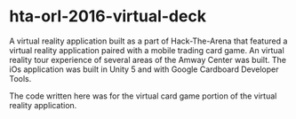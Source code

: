 # hta-orl-2016-virtual-deck

A virtual reality application built as a part of Hack-The-Arena that featured a virtual reality application paired with a mobile trading card game. An virtual reality tour experience of several areas of the Amway Center was built. The iOs application was built in Unity 5 and with Google Cardboard Developer Tools.

The code written here was for the virtual card game portion of the virtual reality application. 
